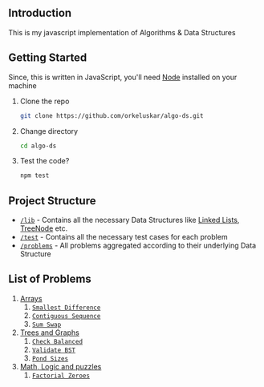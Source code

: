 ## Introduction

This is my javascript implementation of Algorithms & Data Structures



## Getting Started

Since, this is written in JavaScript, you'll need [Node](https://nodejs.org/) installed on your machine

1. Clone the repo
   ```bash
   git clone https://github.com/orkeluskar/algo-ds.git
   ```

2. Change directory
   ```bash
   cd algo-ds
   ```

3. Test the code?
   ```bash
   npm test
   ```



## Project Structure

- [`/lib`](./lib/) - Contains all the necessary Data Structures like [Linked Lists](./lib/ListNode.js), [TreeNode](./lib/TreeNode.js) etc.
- [`/test`](./test/) - Contains all the necessary test cases for each problem
- [`/problems`](./problems/) - All problems aggregated according to their underlying Data Structure



## List of Problems

1. [Arrays](./problems/arrays/)
   1. [`Smallest Difference`](./problems/arrays/SmallestDifference.js)
   2. [`Contiguous Sequence`](./problems/arrays/ContiguousSequence.js)
   3. [`Sum Swap`](./problems/arrays/SumSwap.js)
2. [Trees and Graphs](./problems/trees-and-graphs/)
    1. [`Check Balanced`](./problems/trees-and-graphs/CheckBalanced.js)
    2. [`Validate BST`](./problems/trees-and-graphs/ValidateBST.js)
    3. [`Pond Sizes`](./problems/trees-and-graphs/PondSizes.js)
3. [Math, Logic and puzzles](./math-logic-puzzles/)
    1. [`Factorial Zeroes`](./problems/math-logic-puzzles/FactorialZeroes.js) 